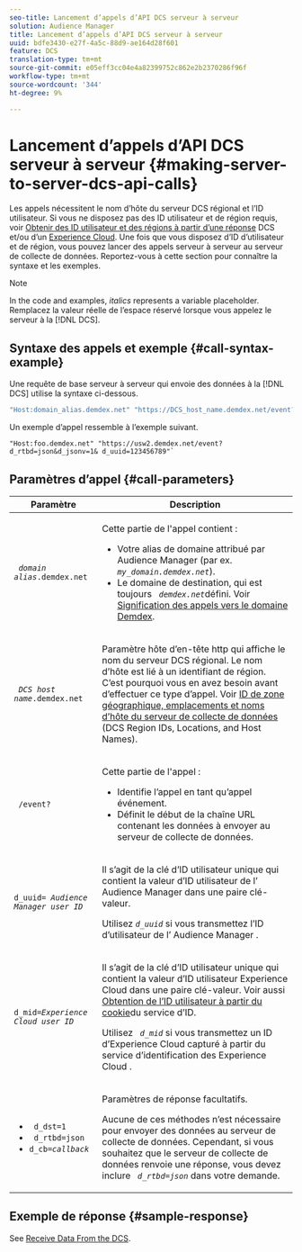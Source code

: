 ```yaml
---
seo-title: Lancement d’appels d’API DCS serveur à serveur
solution: Audience Manager
title: Lancement d’appels d’API DCS serveur à serveur
uuid: bdfe3430-e27f-4a5c-88d9-ae164d28f601
feature: DCS
translation-type: tm+mt
source-git-commit: e05eff3cc04e4a82399752c862e2b2370286f96f
workflow-type: tm+mt
source-wordcount: '344'
ht-degree: 9%

---
```



# Lancement d’appels d’API DCS serveur à serveur {#making-server-to-server-dcs-api-calls}

Les appels nécessitent le nom d’hôte du serveur DCS régional et l’ID utilisateur. Si vous ne disposez pas des ID utilisateur et de région requis, voir [Obtenir des ID utilisateur et des régions à partir d’une réponse](/help/using/api/dcs-intro/dcs-s2s/dcs-aam-ids.md) DCS et/ou d’un [Experience Cloud](/help/using/api/dcs-intro/dcs-s2s/dcs-mcid-ids.md). Une fois que vous disposez d’ID d’utilisateur et de région, vous pouvez lancer des appels serveur à serveur au serveur de collecte de données. Reportez-vous à cette section pour connaître la syntaxe et les exemples.

>[!NOTE]
>
>In the code and examples, *italics* represents a variable placeholder. Remplacez la valeur réelle de l’espace réservé lorsque vous appelez le serveur à la [!DNL DCS].

## Syntaxe des appels et exemple {#call-syntax-example}

Une requête de base serveur à serveur qui envoie des données à la [!DNL DCS] utilise la syntaxe ci-dessous.

```js
"Host:domain_alias.demdex.net" "https://DCS_host_name.demdex.net/event?d_rtbd=json&d_jsonv=1&d_uuid=userID
```

Un exemple d’appel ressemble à l’exemple suivant.

```
"Host:foo.demdex.net" "https://usw2.demdex.net/event?d_rtbd=json&d_jsonv=1& d_uuid=123456789"`
```

## Paramètres d’appel {#call-parameters}

<table id="table_3AF4466009B64F0C9CBE7904A4096E0C"> 
 <thead> 
  <tr> 
   <th colname="col1" class="entry"> Paramètre </th> 
   <th colname="col2" class="entry"> Description </th> 
  </tr> 
 </thead>
 <tbody> 
  <tr> 
   <td colname="col1"> <p><code> <i>domain alias</i>.demdex.net</code> </p> </td> 
   <td colname="col2"> <p>Cette partie de l'appel contient : </p> <p> 
     <ul id="ul_3EDA9C7BA6794D06BCB07A75A9BD2372"> 
      <li id="li_74624CA78D6F4536A8164AE1FA1DECB9">Votre alias de domaine attribué par <span class="keyword"> Audience Manager</span> (par ex. <i><code> my_domain.demdex.net</code></i>). </li> 
      <li id="li_08ABE91CA247403AA480B3FB4BEF83BA">Le domaine de destination, qui est toujours <i><code> demdex.net</code></i>défini. Voir <a href="../../../reference/demdex-calls.md">Signification des appels vers le domaine Demdex</a>. </li> 
     </ul> </p> </td> 
  </tr> 
  <tr> 
   <td colname="col1"> <p><code> <i>DCS host name</i>.demdex.net</code> </p> </td> 
   <td colname="col2"> <p>Paramètre hôte d’en-tête http qui affiche le nom du serveur <span class="wintitle"> DCS</span> régional. Le nom d’hôte est lié à un identifiant de région. C’est pourquoi vous en avez besoin avant d’effectuer ce type d’appel. Voir <a href="../../../api/dcs-intro/dcs-api-reference/dcs-regions.md">ID de zone géographique, emplacements et noms d’hôte du serveur de collecte de données</a> (DCS Region IDs, Locations, and Host Names). </p> </td> 
  </tr> 
  <tr> 
   <td colname="col1"> <p><code> /event?</code> </p> </td> 
   <td colname="col2"> <p>Cette partie de l'appel : </p> <p> 
     <ul id="ul_6332444A305A4F12A7CBE471CA508516"> 
      <li id="li_1C5C111B2B0E4621B3FC0C20D6516041">Identifie l’appel en tant qu’appel événement. </li> 
      <li id="li_DBCE9B1C70604A629ECD7AC0A9052198">Définit le début de la chaîne URL contenant les données à envoyer au serveur de collecte de données. </li> 
     </ul> </p> </td> 
  </tr> 
  <tr> 
   <td colname="col1"> <p><code>d_uuid= <i>Audience Manager user ID</i></code> </p> </td> 
   <td colname="col2"> <p>Il s’agit de la clé d’ID utilisateur unique qui contient la valeur d’ID utilisateur de l’ <span class="keyword"> Audience Manager</span> dans une paire clé-valeur. </p> <p>Utilisez <code><i>d_uuid</i></code> si vous transmettez l’ID d’utilisateur de l’ <span class="keyword"> Audience Manager</span> . </p> </td>
  </tr> 
  <tr> 
   <td colname="col1"> <p><code>d_mid=<i>Experience Cloud user ID</i></code> </p> </td> 
   <td colname="col2"> <p>Il s’agit de la clé d’ID utilisateur unique qui contient la valeur d’ID utilisateur <span class="keyword"> Experience Cloud</span> dans une paire clé-valeur. Voir aussi <a href="../../../api/dcs-intro/dcs-s2s/dcs-mcid-ids.md#get-user-ids-from-service-cookie"> Obtention de l’ID utilisateur à partir du cookie</a>du service d’ID. </p> <p>Utilisez <i><code> d_mid</code></i> si vous transmettez un ID <span class="keyword"> d’Experience Cloud</span> capturé à partir du service d’identification des <span class="keyword"> Experience Cloud</span> . </p> </td> 
  </tr> 
  <tr> 
   <td colname="col1"> <p> 
     <ul id="ul_36E2C1A0538D4D2C94DFC1335720A524"> 
      <li id="li_8902EED431CE4F0189A94868FA52DB1F"><code> d_dst=1</code> </li> 
      <li id="li_4B6B29499D444E31808DE0A9AA0442D0"><code> d_rtbd=json</code> </li> 
      <li id="li_3430CD0438604B83BE6437E6EC480816"><code>d_cb=<i>callback</i></code> </li> 
     </ul> </p> </td> 
   <td colname="col2"> <p>Paramètres de réponse facultatifs. </p> <p> Aucune de ces méthodes n’est nécessaire pour envoyer des données au <span class="wintitle"> serveur de collecte de données</span>. Cependant, si vous souhaitez que le serveur de collecte de données <span class="wintitle"> renvoie une réponse, vous devez inclure</span> <i><code> d_rtbd=json</code></i> dans votre demande. </p> </td> 
  </tr> 
 </tbody> 
</table>

## Exemple de réponse {#sample-response}

See [Receive Data From the DCS](../../../api/dcs-intro/dcs-event-calls/dcs-url-receive.md).
